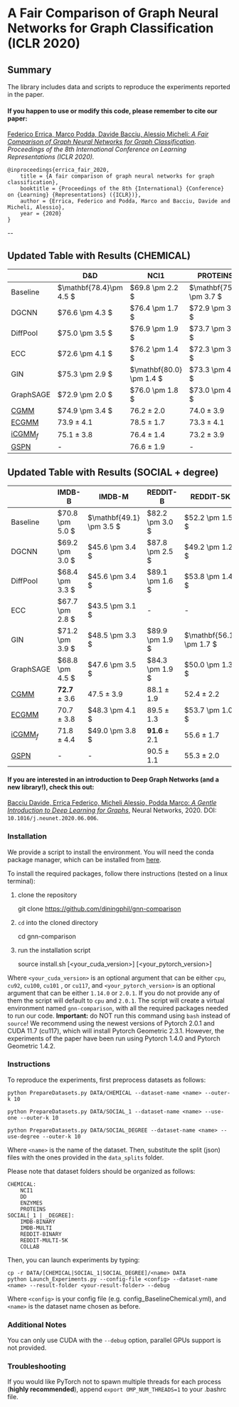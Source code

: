 # A Fair Comparison of Graph Neural Networks for Graph Classification (ICLR 2020)

## Summary

The library includes data and scripts to reproduce the experiments reported in the paper.

#### If you happen to use or modify this code, please remember to cite our paper:

[Federico Errica, Marco Podda, Davide Bacciu, Alessio Micheli: *A Fair Comparison of Graph Neural Networks for Graph Classification*](https://openreview.net/pdf?id=HygDF6NFPB). *Proceedings of the 8th International Conference on Learning Representations (ICLR 2020).*

    @inproceedings{errica_fair_2020,
	    title = {A fair comparison of graph neural networks for graph classification},
	    booktitle = {Proceedings of the 8th {International} {Conference} on {Learning} {Representations} ({ICLR})},
	    author = {Errica, Federico and Podda, Marco and Bacciu, Davide and Micheli, Alessio},
	    year = {2020}
    }
--

## Updated Table with Results (CHEMICAL)
|                             | D\&D           | NCI1            | PROTEINS        |
|-----------------------------|-------------------------|--------------------------|--------------------------|
| Baseline                    | $\mathbf{78.4}\pm 4.5 $ | $69.8 \pm 2.2 $          | $\mathbf{75.8} \pm 3.7 $ |
| DGCNN                       | $76.6 \pm 4.3 $         | $76.4 \pm 1.7 $          | $72.9 \pm 3.5 $          |
| DiffPool                    | $75.0 \pm 3.5 $         | $76.9 \pm 1.9 $          | $73.7 \pm 3.5 $          |
| ECC                         | $72.6 \pm 4.1 $         | $76.2 \pm 1.4 $          | $72.3 \pm 3.4 $          |
| GIN                         | $75.3 \pm 2.9 $         | $\mathbf{80.0} \pm 1.4 $ | $73.3 \pm 4.0 $          |
| GraphSAGE                   | $72.9 \pm 2.0 $         | $76.0 \pm 1.8 $          | $73.0 \pm 4.5 $          |
| [CGMM](https://www.jmlr.org/papers/volume21/19-470/19-470.pdf)              | $74.9 \pm 3.4 $         | $76.2 \pm 2.0$           | $74.0 \pm 3.9$           |
| [ECGMM](https://ieeexplore.ieee.org/document/9533430/)                      | $73.9 \pm4.1$           | $78.5 \pm 1.7$           | $73.3 \pm 4.1$           |
| [iCGMM<sub>*f*</sub>](https://proceedings.mlr.press/v162/castellana22a/castellana22a.pdf) | $75.1 \pm 3.8$          | $76.4 \pm1.4$            | $73.2 \pm 3.9$           |
| [GSPN](https://arxiv.org/pdf/2305.10544.pdf) | - | $76.6 \pm 1.9$ | - |
 
## Updated Table with Results (SOCIAL + degree)
|                             | IMDB-B         | IMDB-M          | REDDIT-B       | REDDIT-5K       | COLLAB         |
|-----------------------------|-------------------------|--------------------------|-------------------------|--------------------------|-------------------------|
| Baseline                   | $70.8 \pm 5.0 $         | $\mathbf{49.1} \pm 3.5 $ | $82.2 \pm 3.0 $         | $52.2 \pm 1.5 $          | $70.2 \pm 1.5 $         |
| DGCNN                      | $69.2 \pm 3.0 $         | $45.6 \pm 3.4 $          | $87.8 \pm 2.5 $         | $49.2 \pm 1.2 $          | $71.2 \pm 1.9 $         |
| DiffPool                   | $68.4 \pm 3.3 $         | $45.6 \pm 3.4 $          | $89.1 \pm 1.6 $         | $53.8 \pm 1.4 $          | $68.9 \pm 2.0 $         |
| ECC                        | $67.7 \pm 2.8 $         | $43.5 \pm 3.1 $          | -                       | -                        | -                       |
| GIN                        | $71.2 \pm 3.9 $         | $48.5 \pm 3.3 $          | $89.9 \pm 1.9 $         | $\mathbf{56.1} \pm 1.7 $ | $75.6 \pm 2.3 $         |
| GraphSAGE                  | $68.8 \pm 4.5 $         | $47.6 \pm 3.5 $          | $84.3 \pm 1.9 $         | $50.0 \pm 1.3 $          | $73.9 \pm 1.7 $         |
| [CGMM](https://www.jmlr.org/papers/volume21/19-470/19-470.pdf)                       | $\mathbf{72.7} \pm 3.6$          | $47.5 \pm 3.9$           | $88.1 \pm 1.9$          | $52.4 \pm 2.2$           | $77.32 \pm 2.2$         |
| [ECGMM](https://ieeexplore.ieee.org/document/9533430/)                      | $70.7 \pm 3.8$          | $48.3 \pm 4.1 $          | $89.5 \pm 1.3$          | $53.7 \pm 1.0 $          | $77.45 \pm 2.3$         |
| [iCGMM<sub>*f*</sub>](https://proceedings.mlr.press/v162/castellana22a/castellana22a.pdf)                | $71.8 \pm 4.4$          | $49.0 \pm 3.8 $          | $\mathbf{91.6} \pm 2.1$ | $55.6 \pm 1.7$           | $\mathbf{78.9} \pm 1.7$ |
| [GSPN](https://arxiv.org/pdf/2305.10544.pdf) | - | - | $90.5 \pm 1.1$ | $55.3 \pm 2.0$ |$78.1 \pm 2.5$ |


#### If you are interested in an introduction to Deep Graph Networks **(and a new library!)**, check this out:

[Bacciu Davide, Errica Federico, Micheli Alessio, Podda Marco: *A Gentle Introduction to Deep Learning for Graphs*](https://arxiv.org/abs/1912.12693), Neural Networks, 2020. DOI: `10.1016/j.neunet.2020.06.006`.


### Installation

We provide a script to install the environment. You will need the conda package manager, which can be installed from [here](https://www.anaconda.com/products/individual).

To install the required packages, follow there instructions (tested on a linux terminal):

1) clone the repository

    git clone https://github.com/diningphil/gnn-comparison

2) `cd` into the cloned directory

    cd gnn-comparison

3) run the installation script

    source install.sh [<your_cuda_version>] [<your_pytorch_version>]

Where `<your_cuda_version>` is an optional argument that can be either `cpu`, `cu92`, `cu100`, `cu101` , or `cu117`, and `<your_pytorch_version>` is an optional argument that can be either  `1.14.0` or `2.0.1`. If you do not provide any of them the script will default to `cpu` and `2.0.1`. The script will create a virtual environment named `gnn-comparison`, with all the required packages needed to run our code. **Important:** do NOT run this command using `bash` instead of `source`!
We recommend using the newest versions of Pytorch 2.0.1 and CUDA 11.7 (cu117), which will install Pytorch Geometric 2.3.1. However, the experiments of the paper have been run using Pytorch 1.4.0 and Pytorch Geometric 1.4.2.


### Instructions

To reproduce the experiments, first preprocess datasets as follows:

`python PrepareDatasets.py DATA/CHEMICAL --dataset-name <name> --outer-k 10`

`python PrepareDatasets.py DATA/SOCIAL_1 --dataset-name <name> --use-one --outer-k 10`

`python PrepareDatasets.py DATA/SOCIAL_DEGREE --dataset-name <name> --use-degree --outer-k 10`

Where `<name>` is the name of the dataset. Then, substitute the split (json) files with the ones provided in the `data_splits` folder.

Please note that dataset folders should be organized as follows:

    CHEMICAL:
        NCI1
        DD
        ENZYMES
        PROTEINS
    SOCIAL[_1 | _DEGREE]:
        IMDB-BINARY
        IMDB-MULTI
        REDDIT-BINARY
        REDDIT-MULTI-5K
        COLLAB

Then, you can launch experiments by typing:

`cp -r DATA/[CHEMICAL|SOCIAL_1|SOCIAL_DEGREE]/<name> DATA` \
`python Launch_Experiments.py --config-file <config> --dataset-name <name> --result-folder <your-result-folder> --debug`

Where `<config>` is your config file (e.g. config_BaselineChemical.yml), and `<name>` is the dataset name chosen as before.

### Additional Notes

You can only use CUDA with the `--debug` option, parallel GPUs support is not provided.

### Troubleshooting

<!-- The installation of Pytorch Geometric depends on other libraries (torch_scatter, torch_cluster, torch_sparse) that have to be installed separately and before torch_geometric. Do not use pip install -r requirements.txt because it will not work. Please refer to the [official instructions](https://github.com/rusty1s/pytorch_geometric) to install the required libraries. -->

If you would like PyTorch not to spawn multiple threads for each process (**highly recommended**), append ``export OMP_NUM_THREADS=1`` to your .bashrc file.

